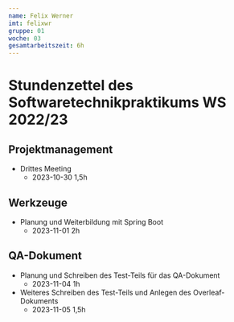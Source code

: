 ```yaml
---
name: Felix Werner
imt: felixwr
gruppe: 01
woche: 03
gesamtarbeitszeit: 6h
---
```



# Stundenzettel des Softwaretechnikpraktikums WS 2022/23

## Projektmanagement
- Drittes Meeting
    - 2023-10-30 1,5h
## Werkzeuge
- Planung und Weiterbildung mit Spring Boot
    - 2023-11-01 2h
## QA-Dokument
- Planung und Schreiben des Test-Teils für das QA-Dokument 
    - 2023-11-04 1h
- Weiteres Schreiben des Test-Teils und Anlegen des Overleaf-Dokuments 
    - 2023-11-05 1,5h
